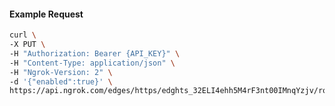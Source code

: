<!-- Code generated for API Clients. DO NOT EDIT. -->

#### Example Request

```bash
curl \
-X PUT \
-H "Authorization: Bearer {API_KEY}" \
-H "Content-Type: application/json" \
-H "Ngrok-Version: 2" \
-d '{"enabled":true}' \
https://api.ngrok.com/edges/https/edghts_32ELI4ehh5M4rF3nt00IMnqYzjv/routes/edghtsrt_32ELI6rWC3baEISE72ydeXpMfxq/websocket_tcp_converter
```
